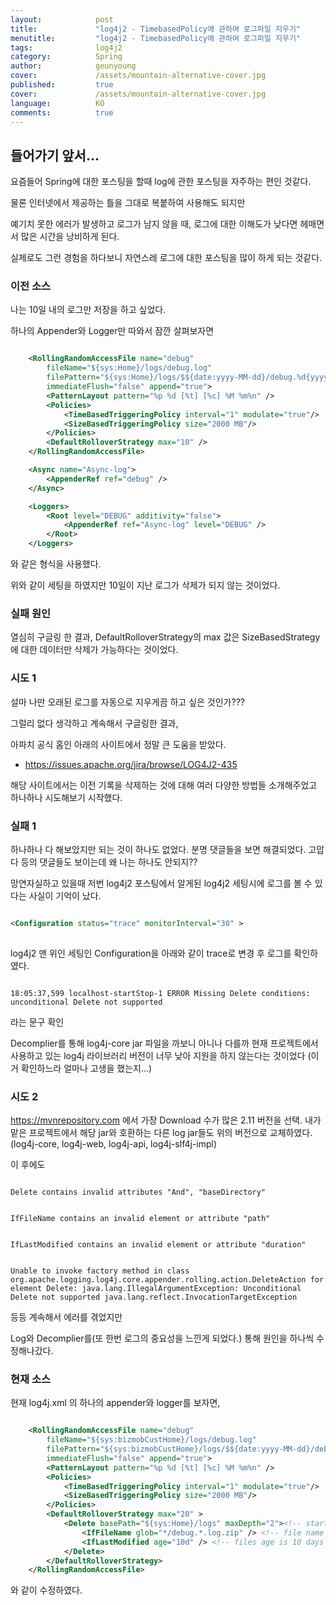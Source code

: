 ```yaml
---
layout:            post
title:             "log4j2 - TimebasedPolicy에 관하여 로그파일 지우기"
menutitle:         "log4j2 - TimebasedPolicy에 관하여 로그파일 지우기"
tags:              log4j2
category:          Spring
author:            geunyoung
cover:             /assets/mountain-alternative-cover.jpg
published:         true
cover:             /assets/mountain-alternative-cover.jpg
language:          KO
comments:          true
---
```


## 들어가기 앞서...

요즘들어 Spring에 대한 포스팅을 할때 log에 관한 포스팅을 자주하는 편인 것같다.

물론 인터넷에서 제공하는 틀을 그대로 복붙하여 사용해도 되지만

예기치 못한 에러가 발생하고 로그가 남지 않을 때, 로그에 대한 이해도가 낮다면 헤매면서 많은 시간을 낭비하게 된다.

실제로도 그런 경험을 하다보니 자연스레 로그에 대한 포스팅을 많이 하게 되는 것같다.


### 이전 소스

나는 10일 내의 로그만 저장을 하고 싶었다.

하나의 Appender와 Logger만 따와서 잠깐 살펴보자면

```xml

	<RollingRandomAccessFile name="debug"
		fileName="${sys:Home}/logs/debug.log"
		filePattern="${sys:Home}/logs/$${date:yyyy-MM-dd}/debug.%d{yyyyMMdd}-%i.log.zip"
		immediateFlush="false" append="true">
		<PatternLayout pattern="%p %d [%t] [%c] %M %m%n" />
		<Policies>
			<TimeBasedTriggeringPolicy interval="1" modulate="true"/>
			<SizeBasedTriggeringPolicy size="2000 MB"/>
		</Policies>
		<DefaultRolloverStrategy max="10" />
	</RollingRandomAccessFile>

	<Async name="Async-log">
		<AppenderRef ref="debug" />
	</Async>

	<Loggers>
		<Root level="DEBUG" additivity="false">
			<AppenderRef ref="Async-log" level="DEBUG" />
		</Root>
	</Loggers>

```

와 같은 형식을 사용했다.

위와 같이 세팅을 하였지만 10일이 지난 로그가 삭제가 되지 않는 것이었다.

### 실패 원인

열심히 구글링 한 결과, DefaultRolloverStrategy의 max 값은 SizeBasedStrategy에 대한 데이터만 삭제가 가능하다는 것이었다.

### 시도 1

설마 나만 오래된 로그를 자동으로 지우게끔 하고 싶은 것인가???

그럴리 없다 생각하고 계속해서 구글링한 결과,

아파치 공식 홈인 아래의 사이트에서 정말 큰 도움을 받았다.
- https://issues.apache.org/jira/browse/LOG4J2-435


해당 사이트에서는 이전 기록을 삭제하는 것에 대해 여러 다양한 방법들 소개해주었고 하나하나 시도해보기 시작했다.


### 실패 1

하나하나 다 해보았지만 되는 것이 하나도 없었다. 분명 댓글들을 보면 해결되었다. 고맙다 등의 댓글들도 보이는데 왜 나는 하나도 안되지??

망연자실하고 있을때 저번 log4j2 포스팅에서 알게된 log4j2 세팅시에 로그를 볼 수 있다는 사실이 기억이 났다.

```xml

<Configuration status="trace" monitorInterval="30" >
	
```

log4j2 맨 위인 세팅인 Configuration을 아래와 같이 trace로 변경 후 로그를 확인하였다.


```text

18:05:37,599 localhost-startStop-1 ERROR Missing Delete conditions: unconditional Delete not supported

```

라는 문구 확인

Decomplier를 통해 log4j-core jar 파일을 까보니 아니나 다를까 현재 프로젝트에서 사용하고 있는 log4j 라이브러리 버전이 너무 낮아 지원을 하지 않는다는 것이었다
(이거 확인하느라 얼마나 고생을 했는지...)

### 시도 2

https://mvnrepository.com 에서 가장 Download 수가 많은 2.11 버전을 선택. 내가 맡은 프로젝트에서 해당 jar와 호환하는 다른 log jar들도 위의 버전으로 교체하였다.(log4j-core, log4j-web, log4j-api, log4j-slf4j-impl)

이 후에도 

```text

Delete contains invalid attributes "And", "baseDirectory"

```

```text

IfFileName contains an invalid element or attribute "path"

```

```text

IfLastModified contains an invalid element or attribute "duration"

```

```text

Unable to invoke factory method in class org.apache.logging.log4j.core.appender.rolling.action.DeleteAction for element Delete: java.lang.IllegalArgumentException: Unconditional Delete not supported java.lang.reflect.InvocationTargetException

```

등등 계속해서 에러를 겪었지만

Log와 Decomplier를(또 한번 로그의 중요성을 느낀게 되었다.) 통해 원인을 하나씩 수정해나갔다.


### 현재 소스

현재 log4j.xml 의 하나의 appender와 logger를 보자면,

```xml

	<RollingRandomAccessFile name="debug"
		fileName="${sys:bizmobCustHome}/logs/debug.log"
		filePattern="${sys:bizmobCustHome}/logs/$${date:yyyy-MM-dd}/debug.%d{yyyyMMdd}-%i.log.zip"
		immediateFlush="false" append="true">
		<PatternLayout pattern="%p %d [%t] [%c] %M %m%n" />
		<Policies>
			<TimeBasedTriggeringPolicy interval="1" modulate="true"/>
			<SizeBasedTriggeringPolicy size="2000 MB"/>
		</Policies>
		<DefaultRolloverStrategy max="20" >
			<Delete basePath="${sys:Home}/logs" maxDepth="2"><!-- start looking in the logs directory -->
				<IfFileName glob="*/debug.*.log.zip" /> <!-- file name matches regular expression -->
				<IfLastModified age="10d" /> <!-- files age is 10 days or older -->
			</Delete>
		</DefaultRolloverStrategy>
	</RollingRandomAccessFile>

```

와 같이 수정하였다.




